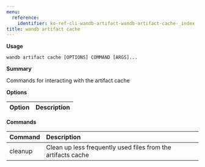 ```yaml
---
menu:
  reference:
    identifier: ko-ref-cli-wandb-artifact-wandb-artifact-cache-_index
title: wandb artifact cache
---
```


**Usage**

`wandb artifact cache [OPTIONS] COMMAND [ARGS]...`

**Summary**

Commands for interacting with the artifact cache


**Options**

| **Option** | **Description** |
| :--- | :--- |


**Commands**

| **Command** | **Description** |
| :--- | :--- |
| cleanup | Clean up less frequently used files from the artifacts cache |